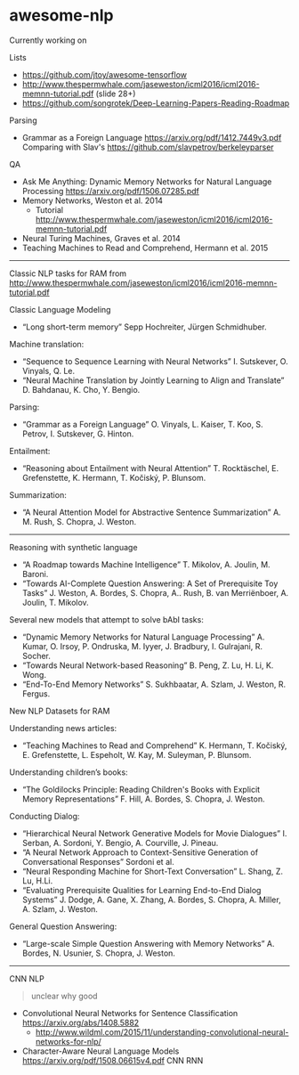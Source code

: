 # awesome-nlp

Currently working on

Lists

- https://github.com/jtoy/awesome-tensorflow
- http://www.thespermwhale.com/jaseweston/icml2016/icml2016-memnn-tutorial.pdf (slide 28+)
- https://github.com/songrotek/Deep-Learning-Papers-Reading-Roadmap
  


  
Parsing

- Grammar as a Foreign Language https://arxiv.org/pdf/1412.7449v3.pdf
  Comparing with Slav's https://github.com/slavpetrov/berkeleyparser

QA

- Ask Me Anything: Dynamic Memory Networks for Natural Language Processing https://arxiv.org/pdf/1506.07285.pdf
- Memory Networks, Weston et al. 2014
  - Tutorial http://www.thespermwhale.com/jaseweston/icml2016/icml2016-memnn-tutorial.pdf
- Neural Turing Machines, Graves et al. 2014
- Teaching Machines to Read and Comprehend, Hermann et al. 2015

---

Classic NLP tasks for RAM from http://www.thespermwhale.com/jaseweston/icml2016/icml2016-memnn-tutorial.pdf

Classic Language Modeling

- “Long short-term memory” Sepp Hochreiter, Jürgen Schmidhuber.
  
Machine translation:

- “Sequence to Sequence Learning with Neural Networks” I. Sutskever, O. Vinyals, Q. Le.
- “Neural Machine Translation by Jointly Learning to Align and Translate” D. Bahdanau, K. Cho, Y. Bengio.

Parsing:

- “Grammar as a Foreign Language” O. Vinyals, L. Kaiser, T. Koo, S. Petrov, I. Sutskever, G. Hinton.

Entailment:

- “Reasoning about Entailment with Neural Attention” T. Rocktäschel, E. Grefenstette, K. Hermann, T. Kočiský, P. Blunsom.

Summarization:

- “A Neural Attention Model for Abstractive Sentence Summarization” A. M. Rush, S. Chopra, J. Weston. 

---

Reasoning with synthetic language

- “A Roadmap towards Machine Intelligence” T. Mikolov, A. Joulin, M. Baroni.
- “Towards AI-Complete Question Answering: A Set of Prerequisite Toy Tasks” J. Weston, A. Bordes, S. Chopra, A.. Rush, B. van Merriënboer, A. Joulin, T. Mikolov.

Several new models that attempt to solve bAbI tasks:

- “Dynamic Memory Networks for Natural Language Processing” A. Kumar, O. Irsoy, P. Ondruska, M. Iyyer, J. Bradbury, I. Gulrajani, R. Socher.
- “Towards Neural Network-based Reasoning” B. Peng, Z. Lu, H. Li, K. Wong.
- “End-To-End Memory Networks” S. Sukhbaatar, A. Szlam, J. Weston, R. Fergus.

New NLP Datasets for RAM

Understanding news articles:

- “Teaching Machines to Read and Comprehend” K. Hermann, T. Kočiský, E. Grefenstette, L. Espeholt, W. Kay, M. Suleyman, P. Blunsom.

Understanding children’s books:

- “The Goldilocks Principle: Reading Children's Books with Explicit Memory Representations” F. Hill, A. Bordes, S. Chopra, J. Weston.

Conducting Dialog:

- “Hierarchical Neural Network Generative Models for Movie Dialogues” I. Serban, A. Sordoni, Y. Bengio, A. Courville, J. Pineau.
- “A Neural Network Approach to Context-Sensitive Generation of Conversational Responses” Sordoni et al.
- “Neural Responding Machine for Short-Text Conversation” L. Shang, Z. Lu, H.Li.
- “Evaluating Prerequisite Qualities for Learning End-to-End Dialog Systems” J. Dodge, A. Gane, X. Zhang, A. Bordes, S. Chopra, A. Miller, A. Szlam, J. Weston.

General Question Answering:

- “Large-scale Simple Question Answering with Memory Networks” A. Bordes, N. Usunier, S. Chopra, J. Weston. 

---

CNN NLP

> unclear why good

- Convolutional Neural Networks for Sentence Classification https://arxiv.org/abs/1408.5882
  - http://www.wildml.com/2015/11/understanding-convolutional-neural-networks-for-nlp/
- Character-Aware Neural Language Models https://arxiv.org/pdf/1508.06615v4.pdf
 CNN RNN

